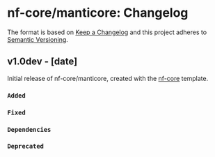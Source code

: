 # nf-core/manticore: Changelog

The format is based on [Keep a Changelog](https://keepachangelog.com/en/1.0.0/)
and this project adheres to [Semantic Versioning](https://semver.org/spec/v2.0.0.html).

## v1.0dev - [date]

Initial release of nf-core/manticore, created with the [nf-core](https://nf-co.re/) template.

### `Added`

### `Fixed`

### `Dependencies`

### `Deprecated`
